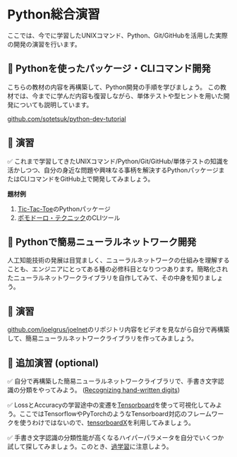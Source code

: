 # Python総合演習
ここでは、今でに学習したUNIXコマンド、Python、Git/GitHubを活用した実際の開発の演習を行います。

## :orange_book:  Pythonを使ったパッケージ・CLIコマンド開発

こちらの教材の内容を再構築して、Python開発の手順を学びましょう。
この教材では、今までに学んだ内容も復習しながら、単体テストや型ヒントを用いた開発についても説明しています。

[github.com/sotetsuk/python-dev-tutorial](https://github.com/sotetsuk/python-dev-tutorial)


## :pencil: 演習 

:white_check_mark: これまで学習してきたUNIXコマンド/Python/Git/GitHub/単体テストの知識を活かしつつ、自分の身近な問題や興味なる事柄を解決するPythonパッケージまたはCLIコマンドをGitHub上で開発してみましょう。

**題材例**

1. [Tic-Tac-Toe](https://ja.wikipedia.org/wiki/%E4%B8%89%E7%9B%AE%E4%B8%A6%E3%81%B9)のPythonパッケージ
2. [ポモドーロ・テクニック](https://ja.wikipedia.org/wiki/%E3%83%9D%E3%83%A2%E3%83%89%E3%83%BC%E3%83%AD%E3%83%BB%E3%83%86%E3%82%AF%E3%83%8B%E3%83%83%E3%82%AF)のCLIツール


## :orange_book:  Pythonで簡易ニューラルネットワーク開発
人工知能技術の発展は目覚ましく、ニューラルネットワークの仕組みを理解することも、エンジニアにとってある種の必修科目となりつつあります。簡略化されたニューラルネットワークライブラリを自作してみて、その中身を知りましょう。

## :pencil: 演習 

[github.com/joelgrus/joelnet](https://github.com/joelgrus/joelnet)のリポジトリ内容をビデオを見ながら自分で再構築して、簡易ニューラルネットワークライブラリを作ってみましょう。

## :pencil: 追加演習 (optional)

:white_check_mark: 自分で再構築した簡易ニューラルネットワークライブラリで、手書き文字認識の分類をやってみよう。 ([Recognizing hand-written digits](https://scikit-learn.org/stable/auto_examples/classification/plot_digits_classification.html))

:white_check_mark: LossとAccuracyの学習途中の変遷を[Tensorboard](https://www.tensorflow.org/tensorboard?hl=ja)を使って可視化してみよう。ここではTensorflowやPyTorchのようなTensorboard対応のフレームワークを使うわけではないので、[tensorboardX](https://github.com/lanpa/tensorboardX)を利用してみましょう。

:white_check_mark: 手書き文字認識の分類性能が高くなるハイパーパラメータを自分でいくつか試して探してみましょう。このとき、[過学習](https://www.tensorflow.org/tutorials/keras/overfit_and_underfit?hl=ja)に注意しよう。
